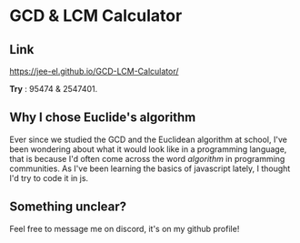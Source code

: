 # GCD & LCM Calculator

## Link
https://jee-el.github.io/GCD-LCM-Calculator/

**Try** : 95474 & 2547401.

## Why I chose Euclide's algorithm
Ever since we studied the GCD and the Euclidean algorithm at school, I've been wondering about what it would look like in a programming language, that is because I'd often come across the word *algorithm* in programming communities. As I've been learning the basics of javascript lately, I thought I'd try to code it in js.

## Something unclear?
Feel free to message me on discord, it's on my github profile!

